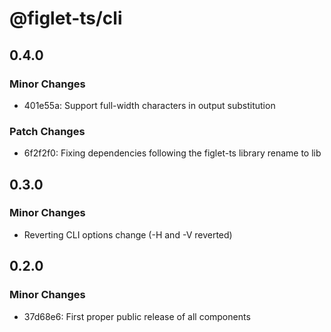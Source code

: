 # @figlet-ts/cli

## 0.4.0

### Minor Changes

-   401e55a: Support full-width characters in output substitution

### Patch Changes

-   6f2f2f0: Fixing dependencies following the figlet-ts library rename to lib

## 0.3.0

### Minor Changes

-   Reverting CLI options change (-H and -V reverted)

## 0.2.0

### Minor Changes

-   37d68e6: First proper public release of all components
